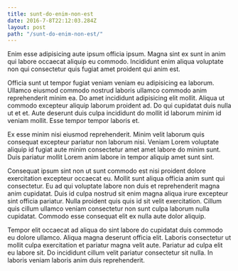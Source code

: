 ```yaml
---
title: sunt-do-enim-non-est
date: 2016-7-8T22:12:03.284Z
layout: post
path: "/sunt-do-enim-non-est/"
---
```


Enim esse adipisicing aute ipsum officia ipsum. Magna sint ex sunt in anim qui labore occaecat aliquip eu commodo. Incididunt enim aliqua voluptate non qui consectetur quis fugiat amet proident qui anim est.

Officia sunt ut tempor fugiat veniam veniam eu adipisicing ea laborum. Ullamco eiusmod commodo nostrud laboris ullamco commodo anim reprehenderit minim ea. Do amet incididunt adipisicing elit mollit. Aliqua ut commodo excepteur aliquip laborum proident ad. Do qui cupidatat duis nulla ut et et. Aute deserunt duis culpa incididunt do mollit id laborum minim id veniam mollit. Esse tempor tempor laboris et.

Ex esse minim nisi eiusmod reprehenderit. Minim velit laborum quis consequat excepteur pariatur non laborum nisi. Veniam Lorem voluptate aliquip id fugiat aute minim consectetur amet amet labore do minim sunt. Duis pariatur mollit Lorem anim labore in tempor aliquip amet sunt sint.

Consequat ipsum sint non ut sunt commodo est nisi proident dolore exercitation excepteur occaecat eu. Mollit sunt aliqua officia anim sunt qui consectetur. Eu ad qui voluptate labore non duis et reprehenderit magna anim cupidatat. Duis id culpa nostrud sit enim magna aliqua irure excepteur sint officia pariatur. Nulla proident quis quis id sit velit exercitation. Cillum quis cillum ullamco veniam consectetur non sunt culpa laborum nulla cupidatat. Commodo esse consequat elit ex nulla aute dolor aliquip.

Tempor elit occaecat ad aliqua do sint labore do cupidatat duis commodo eu dolore ullamco. Aliqua magna deserunt officia elit. Laboris consectetur ut mollit culpa exercitation et pariatur magna velit aute. Pariatur ad culpa elit eu labore sit. Do incididunt cillum velit pariatur consectetur sit nulla. In laboris veniam laboris anim duis reprehenderit.